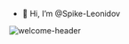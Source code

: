 - 👋 Hi, I’m @Spike-Leonidov

![welcome-header](https://github.com/Spike-Leonidov/Spike-Leonidov/assets/155639797/0d43b580-86e7-41fb-a8db-0578ac6520fc)

<!---
Spike-Leonidov/Spike-Leonidov is a ✨ special ✨ repository because its `README.md` (this file) appears on your GitHub profile.
You can click the Preview link to take a look at your changes.
--->
